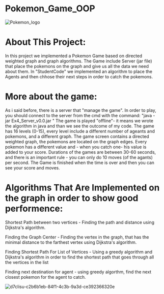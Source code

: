 # Pokemon_Game_OOP
![Pokemon_logo](https://user-images.githubusercontent.com/92723105/148658959-558eb7eb-2f70-47a2-a237-fb29ae84363f.jpg)
# About This Project:

In this project we implemented a Pokemon Game based on directed weighted graph and graph algorithms.
The Game include Server (jar file) that place the pokemons on the graph and give us all the data we need about them.
In "StudentCode" we implemented an algorithm to place the Agents and then chhose their next steps in order to catch the pokemons.

# More about the game:
As i said before, there is a server that "manage the game".
In order to play, you should connect to the server from the cmd with the command: "java -jar Ex4_Server_v0.0.jar <LEVEL>"
The game is played "offline"- it means we wrote the algorithm in java and than we see the outcome of my code.
The game has 16 levels (0-15), every level include a different number of ageants and pokemons, and a different graph.
The game screen contains a directed weighted graph, the pokemons are located on the graph edges.
Every pokemon has a different value and - when you catch one- his value is added to your score.
Durations of the games are between 30-60 seconds, and there is an important rule - you can only do 10 moves (of the agants) per second.
The Game is finished when the time is over and then you can see your score and moves.

# Algorithms That Are Implemented on the graph in order to show good performence:

Shortest Path between two vertices - Finding the path and distance using Dijkstra's algorithm.

Finding the Graph Center - Finding the vertex in the graph, that has the minimal distance to the farthest vertex using Dijkstra's algorithm.

Finding Shortest Path For List of Vertices - Using a greedy algorithm and Dijkstra's algorithm in order to find the shortest path that goes through all the vertices in the list
  
Finding next destination for agent - using greedy algorthm, find the next closest pokemon for the agent to catch.
  
  
 
  
![d7clisu-c2b6b1eb-84f1-4c3b-9a3d-ce392366320e](https://user-images.githubusercontent.com/92723105/148658976-9a336fea-52f9-4ba0-83a9-7ad0fb7e8819.jpg)
